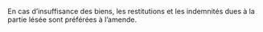 En cas d’insuffisance des biens, les restitutions et les indemnités dues à la partie lésée sont préférées à l’amende.